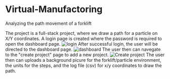 # Virtual-Manufactoring
Analyzing the path movement of a forklift

The project is a full-stack project, where we draw a path for a particle on X/Y coordinates. 
A login page is created where the password is required to open the dashboard page. 
![login](https://user-images.githubusercontent.com/97854234/195188130-0a6dbf91-5255-4e05-b682-28f02f627641.png)
After successful login, the user will be directed to the dashboard page.
![dashboard](https://user-images.githubusercontent.com/97854234/195188163-e7aa680e-322e-4ca1-b4f1-3b21d525d0a7.png)
The user then can navegate to the "create project" page to add a new project.
![Create project](https://user-images.githubusercontent.com/97854234/195188203-57b35e25-ca04-49f0-b7a3-a8fc794edb40.png)
The user then can uploads a background picure for the forklift/particle environment, the units for the steps, and the log file (csv) for x/y coordinates to draw the path.

